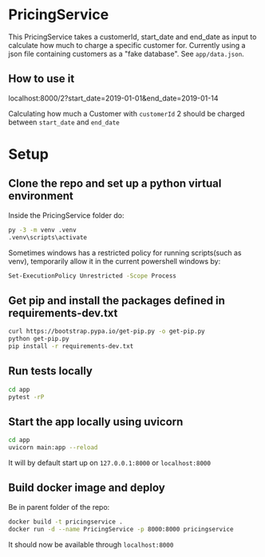 # PricingService
This PricingService takes a customerId, start_date and end_date as input to calculate how much to charge a specific customer for. Currently using a json file containing customers as a "fake database". See `app/data.json`.

## How to use it
localhost:8000/2?start_date=2019-01-01&end_date=2019-01-14

Calculating how much a Customer with `customerId` 2 should be charged between `start_date` and `end_date`

# Setup
## Clone the repo and set up a python virtual environment
Inside the PricingService folder do:
```sh
py -3 -m venv .venv
.venv\scripts\activate
```

Sometimes windows has a restricted policy for running scripts(such as venv), temporarily allow it in the current powershell windows by: 
```sh
Set-ExecutionPolicy Unrestricted -Scope Process
```

## Get pip and install the packages defined in requirements-dev.txt
```sh 
curl https://bootstrap.pypa.io/get-pip.py -o get-pip.py
python get-pip.py
pip install -r requirements-dev.txt
```

## Run tests locally
```sh
cd app
pytest -rP
```

## Start the app locally using uvicorn
```sh
cd app
uvicorn main:app --reload
```
It will by default start up on `127.0.0.1:8000` or `localhost:8000`

## Build docker image and deploy
Be in parent folder of the repo:
```sh
docker build -t pricingservice .
docker run -d --name PricingService -p 8000:8000 pricingservice
```

It should now be available through `localhost:8000`






